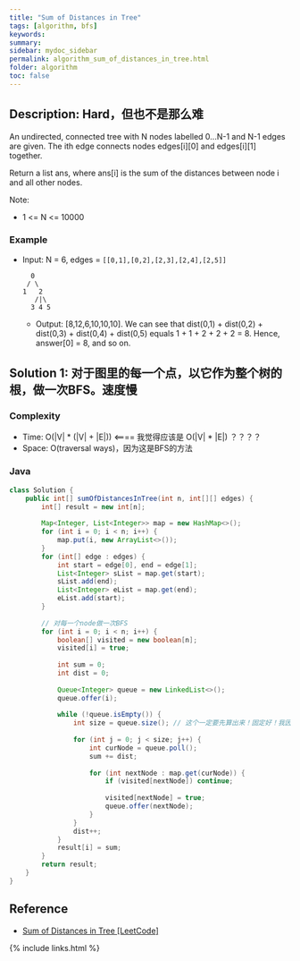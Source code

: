 ```yaml
---
title: "Sum of Distances in Tree"
tags: [algorithm, bfs]
keywords:
summary:
sidebar: mydoc_sidebar
permalink: algorithm_sum_of_distances_in_tree.html
folder: algorithm
toc: false
---
```


## Description: Hard，但也不是那么难
An undirected, connected tree with N nodes labelled 0...N-1 and N-1 edges are given. The ith edge connects nodes edges[i][0] and edges[i][1] together.

Return a list ans, where ans[i] is the sum of the distances between node i and all other nodes.

Note:
* 1 <= N <= 10000

### Example
* Input: N = 6, edges = `[[0,1],[0,2],[2,3],[2,4],[2,5]]`
  ```
    0
   / \
  1   2
     /|\
    3 4 5
  ```
  * Output: [8,12,6,10,10,10]. We can see that dist(0,1) + dist(0,2) + dist(0,3) + dist(0,4) + dist(0,5) equals 1 + 1 + 2 + 2 + 2 = 8.  Hence, answer[0] = 8, and so on.

## Solution 1: 对于图里的每一个点，以它作为整个树的根，做一次BFS。速度慢

### Complexity
* Time: O(|V| * (|V| + |E|)) <==== 我觉得应该是 O(|V| * |E|) ？？？？
* Space: O(traversal ways)，因为这是BFS的方法

### Java
```java
class Solution {
    public int[] sumOfDistancesInTree(int n, int[][] edges) {
        int[] result = new int[n];
        
        Map<Integer, List<Integer>> map = new HashMap<>();
        for (int i = 0; i < n; i++) {
            map.put(i, new ArrayList<>());
        }
        for (int[] edge : edges) {
            int start = edge[0], end = edge[1];
            List<Integer> sList = map.get(start);
            sList.add(end);
            List<Integer> eList = map.get(end);
            eList.add(start);
        }
        
        // 对每一个node做一次BFS
        for (int i = 0; i < n; i++) {
            boolean[] visited = new boolean[n];
            visited[i] = true;
            
            int sum = 0;
            int dist = 0;
            
            Queue<Integer> queue = new LinkedList<>();
            queue.offer(i);
            
            while (!queue.isEmpty()) {
                int size = queue.size(); // 这个一定要先算出来！固定好！我因为这个出bug好几次了！
                
                for (int j = 0; j < size; j++) {
                    int curNode = queue.poll();
                    sum += dist;
                    
                    for (int nextNode : map.get(curNode)) {
                        if (visited[nextNode]) continue;
                        
                        visited[nextNode] = true;
                        queue.offer(nextNode);
                    }
                }
                dist++;
            }
            result[i] = sum;
        }
        return result;
    }
}
```

## Reference
* [Sum of Distances in Tree [LeetCode]](https://leetcode.com/problems/sum-of-distances-in-tree/description/)

{% include links.html %}
